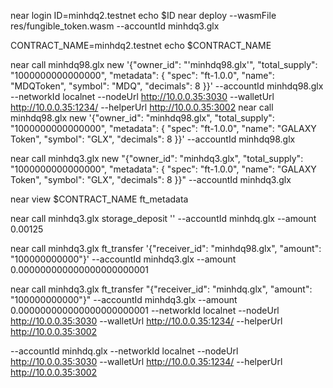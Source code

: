 <!-- defaut testnet-->
<!-- Deploy contract -->
near login
ID=minhdq2.testnet
echo $ID
near deploy --wasmFile res/fungible_token.wasm --accountId minhdq3.glx
<!-- Call -->
CONTRACT_NAME=minhdq2.testnet
echo $CONTRACT_NAME
<!-- init -->
near call minhdq98.glx new '{"owner_id": "'minhdq98.glx'", "total_supply": "1000000000000000", "metadata": { "spec": "ft-1.0.0", "name": "MDQToken", "symbol": "MDQ", "decimals": 8 }}' --accountId minhdq98.glx --networkId localnet --nodeUrl http://10.0.0.35:3030 --walletUrl http://10.0.0.35:1234/ --helperUrl http://10.0.0.35:3002
near call minhdq98.glx new '{"owner_id": "minhdq98.glx", "total_supply": "1000000000000000", "metadata": { "spec": "ft-1.0.0", "name": "GALAXY Token", "symbol": "GLX", "decimals": 8 }}' --accountId minhdq98.glx

<!-- NOTE WINDOW: -->
near call minhdq3.glx new "{\"owner_id\": \"minhdq3.glx\", \"total_supply\": \"1000000000000000\", \"metadata\": { \"spec\": \"ft-1.0.0\", \"name\": \"GALAXY Token\", \"symbol\": \"GLX\", \"decimals\": 8 }}" --accountId minhdq3.glx 

<!-- view -->
near view $CONTRACT_NAME ft_metadata
<!-- transfer -->
<!-- deposit -->
near call minhdq3.glx storage_deposit '' --accountId minhdq.glx --amount 0.00125
<!-- Exactly 1 yoctoNEAR must be attached. -->
near call minhdq3.glx ft_transfer '{"receiver_id": "minhdq98.glx", "amount": "100000000000"}' --accountId minhdq3.glx --amount 0.000000000000000000000001  

near call minhdq3.glx ft_transfer "{\"receiver_id\": \"minhdq.glx\", \"amount\": \"100000000000\"}" --accountId minhdq3.glx --amount 0.000000000000000000000001 --networkId localnet --nodeUrl http://10.0.0.35:3030 --walletUrl http://10.0.0.35:1234/ --helperUrl http://10.0.0.35:3002 
<!-- GLX add aggument-->
--accountId minhdq.glx --networkId localnet --nodeUrl http://10.0.0.35:3030 --walletUrl http://10.0.0.35:1234/ --helperUrl http://10.0.0.35:3002